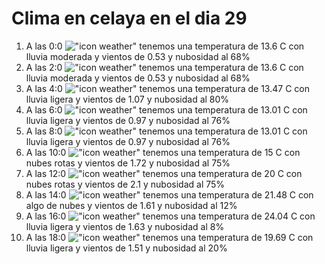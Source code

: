 # Clima en celaya en el dia 29

1. A las 0:0 !["icon weather"](http://openweathermap.org/img/w/10n.png) tenemos una temperatura de 13.6 C con lluvia moderada y  vientos de 0.53 y nubosidad al 68%
1. A las 2:0 !["icon weather"](http://openweathermap.org/img/w/10n.png) tenemos una temperatura de 13.6 C con lluvia moderada y  vientos de 0.53 y nubosidad al 68%
1. A las 4:0 !["icon weather"](http://openweathermap.org/img/w/10n.png) tenemos una temperatura de 13.47 C con lluvia ligera y  vientos de 1.07 y nubosidad al 80%
1. A las 6:0 !["icon weather"](http://openweathermap.org/img/w/10n.png) tenemos una temperatura de 13.01 C con lluvia ligera y  vientos de 0.97 y nubosidad al 76%
1. A las 8:0 !["icon weather"](http://openweathermap.org/img/w/10d.png) tenemos una temperatura de 13.01 C con lluvia ligera y  vientos de 0.97 y nubosidad al 76%
1. A las 10:0 !["icon weather"](http://openweathermap.org/img/w/04d.png) tenemos una temperatura de 15 C con nubes rotas y  vientos de 1.72 y nubosidad al 75%
1. A las 12:0 !["icon weather"](http://openweathermap.org/img/w/04d.png) tenemos una temperatura de 20 C con nubes rotas y  vientos de 2.1 y nubosidad al 75%
1. A las 14:0 !["icon weather"](http://openweathermap.org/img/w/02d.png) tenemos una temperatura de 21.48 C con algo de nubes y  vientos de 1.61 y nubosidad al 12%
1. A las 16:0 !["icon weather"](http://openweathermap.org/img/w/10d.png) tenemos una temperatura de 24.04 C con lluvia ligera y  vientos de 1.63 y nubosidad al 8%
1. A las 18:0 !["icon weather"](http://openweathermap.org/img/w/10d.png) tenemos una temperatura de 19.69 C con lluvia ligera y  vientos de 1.51 y nubosidad al 20%
